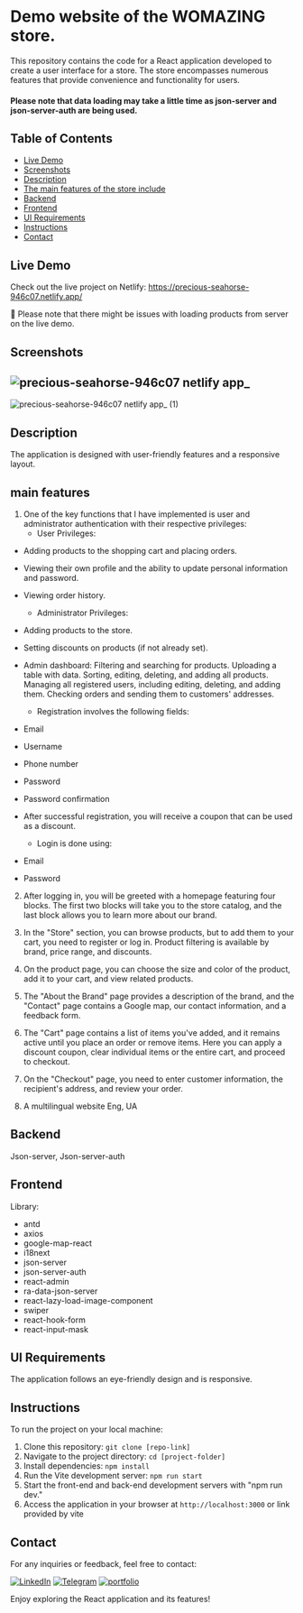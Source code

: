 # Demo website of the WOMAZING store.

This repository contains the code for a React application developed to create a user interface for a store. The store encompasses numerous features that provide convenience and functionality for users.

#### Please note that data loading may take a little time as json-server and json-server-auth are being used.

## Table of Contents

- [Live Demo](#live-demo)
- [Screenshots](#Screenshots)
- [Description](#description)
- [The main features of the store include](#main-features)
- [Backend](#backend)
- [Frontend](#frontend)
- [UI Requirements](#ui-requirements)
- [Instructions](#instructions)
- [Contact](#contact)

## Live Demo

Check out the live project on Netlify: https://precious-seahorse-946c07.netlify.app/

🌱 Please note that there might be issues with loading products from server on the live demo.

## Screenshots
![precious-seahorse-946c07 netlify app_](https://github.com/NazarLyubchinsky/womazing/assets/120901032/b24d0e04-65b3-4274-8d51-01311d140ed2)
-------
![precious-seahorse-946c07 netlify app_ (1)](https://github.com/NazarLyubchinsky/womazing/assets/120901032/741b56f6-bed1-4fb3-a372-95c5b7a25b55)




## Description

 The application is designed with user-friendly features and a responsive layout.

## main features

1. One of the key functions that I have implemented is user and administrator authentication with their respective privileges:
    - User Privileges:

* Adding products to the shopping cart and placing orders.
* Viewing their own profile and the ability to update personal information and password.
* Viewing order history.
  
  - Administrator Privileges:

* Adding products to the store.
* Setting discounts on products (if not already set).
* Admin dashboard:
    Filtering and searching for products.
    Uploading a table with data.
    Sorting, editing, deleting, and adding all products.
    Managing all registered users, including editing, deleting, and adding them.
    Checking orders and sending them to customers' addresses.

   - Registration involves the following fields:

* Email
* Username
* Phone number
* Password
* Password confirmation
* After successful registration, you will receive a coupon that can be used as a discount.

  - Login is done using:

* Email
* Password

2. After logging in, you will be greeted with a homepage featuring four blocks. The first two blocks will take you to the store catalog, and the last block allows you to learn more about our brand.

3. In the "Store" section, you can browse products, but to add them to your cart, you need to register or log in. Product filtering is available by brand, price range, and discounts.

4. On the product page, you can choose the size and color of the product, add it to your cart, and view related products.

5. The "About the Brand" page provides a description of the brand, and the "Contact" page contains a Google map, our contact information, and a feedback form.

6. The "Cart" page contains a list of items you've added, and it remains active until you place an order or remove items. Here you can apply a discount coupon, clear individual items or the entire cart, and proceed to checkout.

7. On the "Checkout" page, you need to enter customer information, the recipient's address, and review your order.
  
9. A multilingual website  Eng, UA 

## Backend

Json-server, Json-server-auth

## Frontend
Library:
- antd
- axios
- google-map-react
- i18next
- json-server
- json-server-auth
- react-admin
- ra-data-json-server
- react-lazy-load-image-component
- swiper
- react-hook-form
- react-input-mask
  
## UI Requirements

The application follows an eye-friendly design and is responsive.

## Instructions

To run the project on your local machine:

1. Clone this repository: `git clone [repo-link]`
2. Navigate to the project directory: `cd [project-folder]`
3. Install dependencies: `npm install`
4. Run the Vite development server: `npm run start`
5. Start the front-end and back-end development servers with "npm run dev."
6. Access the application in your browser at `http://localhost:3000` or link provided by vite

## Contact

For any inquiries or feedback, feel free to contact:

[![LinkedIn](https://img.shields.io/badge/LinkedIn-2CA5E0?style=for-the-badge&logo=linkedIn&logoColor=white)](https://www.linkedin.com/in/nazar-lyubchynskyi-37a89026b/) 
[![Telegram](https://img.shields.io/badge/Telegram-2CA5E0?style=for-the-badge&logo=telegram&logoColor=white)](https://t.me/VBShadow) 
[![portfolio](https://img.shields.io/badge/Portfolio-2CA5E0?style=for-the-badge&logoColor=white)](https://www.weblancer.net/users/Lyubch/#portfolio) 


Enjoy exploring the React application and its features!

